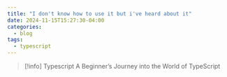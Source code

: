 ```yaml
---
title: "I don't know how to use it but i've heard about it"
date: 2024-11-15T15:27:30-04:00
categories:
  - blog
tags:
  - typescript
---
```

>[!info] Typescript
> A Beginner’s Journey into the World of TypeScript

